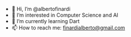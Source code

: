 - 👋 Hi, I’m @albertofinardi
- 👀 I’m interested in Computer Science and AI
- 🌱 I’m currently learning Dart
- 📫 How to reach me: finardialberto@gmail.com

<!---
albertofinardi/albertofinardi is a ✨ special ✨ repository because its `README.md` (this file) appears on your GitHub profile.
You can click the Preview link to take a look at your changes.
--->
